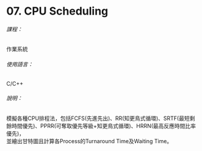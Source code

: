 # 07. CPU Scheduling
###### 課程：
作業系統
###### 使用語言：
C/C++
###### 說明：
模擬各種CPU排程法，包括FCFS(先進先出)、RR(知更鳥式循環)、SRTF(最短剩餘時間優先)、PPRR(可奪取優先等級+知更鳥式循環)、HRRN(最高反應時間比率優先)，  
並繪出甘特圖且計算各Process的Turnaround Time及Waiting Time。
